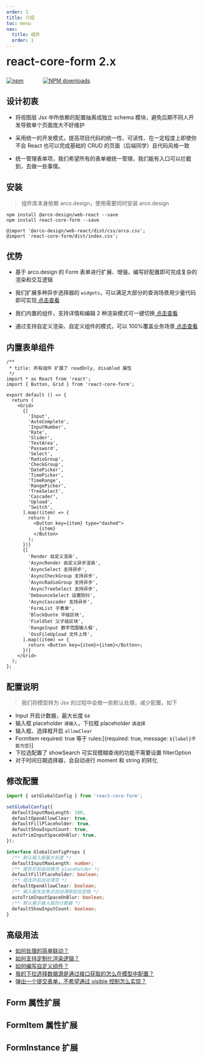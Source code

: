 ```yaml
---
order: 1
title: 介绍
toc: menu
nav:
  title: 组件
  order: 1
---
```


<div style="display:flex;align-items:center;margin-bottom:24px">
  <span style="font-size:30px;font-weight:600;display:inline-block;">react-core-form 2.x</span>
</div>
<p style="display:flex;justify-content:space-between;width:220px">
  <a href="https://npmmirror.com/package/react-core-form">
    <img alt="npm" src="http://center.yunliang.cloud/npm/version?package=react-core-form">
  </a>
  <a href="https://npmmirror.com/package/react-core-form">
    <img alt="NPM downloads" src="http://center.yunliang.cloud/npm/downloads?package=react-core-form">
  </a>
</p>

## 设计初衷

<Alert>

- 将视图层 Jsx 中所依赖的配置抽离成独立 schema 模块，避免后期不同人开发导致单个页面庞大不好维护

- 采用统一的开发模式，提高项目代码的统一性、可读性、在一定程度上即使你不会 React 也可以完成基础的 CRUD 的页面（后端同学）且代码风格一致

- 统一管理表单项，我们希望所有的表单被统一管理，我们能有入口可以拦截到，去做一些事情。

</Alert>

## 安装

> 组件库本身依赖 arco.design，使用需要同时安装 arco.design

```shell
npm install @arco-design/web-react --save
npm install react-core-form --save
```

```less
@import '@arco-design/web-react/dist/css/arco.css';
@import 'react-core-form/dist/index.css';
```

## 优势

<Alert type="success">

- 基于 arco.design 的 Form 表单进行扩展、增强，编写好配置即可完成复杂的渲染和交互逻辑

- 我们扩展多种异步选择器的 `widgets`，可以满足大部分的查询场景用少量代码即可实现[ 点击查看](/components/form-advance#使用异步的-options)

- 我们内置的组件，支持详情和编辑 2 种渲染模式可一键切换[ 点击查看](/components/form-base#使用-disabledreadonly)

- 通过支持自定义渲染、自定义组件的模式，可以 100%覆盖业务场景[ 点击查看](/components/form-advance#使用自定义渲染)

</Alert>

## 内置表单组件

```tsx
/**
 * title: 所有组件 扩展了 readOnly, disabled 属性
 */
import * as React from 'react';
import { Button, Grid } from 'react-core-form';

export default () => {
  return (
    <Grid>
      {[
        'Input',
        'AutoComplete',
        'InputNumber',
        'Rate',
        'Slider',
        'TextArea',
        'Password',
        'Select',
        'RadioGroup',
        'CheckGroup',
        'DatePicker',
        'TimePicker',
        'TimeRange',
        'RangePicker',
        'TreeSelect',
        'Cascader',
        'Upload',
        'Switch',
      ].map((item) => {
        return (
          <Button key={item} type="dashed">
            {item}
          </Button>
        );
      })}
      {[
        'Render 自定义渲染',
        'AsyncRender 自定义异步渲染',
        'AsyncSelect 支持异步',
        'AsyncCheckGroup 支持异步',
        'AsyncRadioGroup 支持异步',
        'AsyncTreeSelect 支持异步',
        'DebounceSelect 设置防抖',
        'AsyncCascader 支持异步',
        'FormList 子表单',
        'BlockQuote 平级区块',
        'FieldSet 父子级区块',
        'RangeInput 数字范围输入框',
        'OssFileUpload 文件上传',
      ].map((item) => {
        return <Button key={item}>{item}</Button>;
      })}
    </Grid>
  );
};
```

## 配置说明

> 我们将模型转为 Jsx 的过程中会做一些默认处理，减少配置，如下

- Input 开启计数器，最大长度 `64`
- 输入框 placeholder `请输入`，下拉框 placeholder `请选择`
- 输入框、选择框开启 `allowClear`
- FormItem required: true 等于 rules:[{required: true, message: `${label}不能为空`}]
- 下拉选配置了 showSearch 可实现模糊查询的功能不需要设置 filterOption
- 对于时间日期选择器，会自动进行 moment 和 string 的转化

## 修改配置

```ts
import { setGlobalConfig } from 'react-core-form';

setGlobalConfig({
  defaultInputMaxLength: 100,
  defaultOpenAllowClear: true,
  defaultFillPlaceholder: true,
  defaultShowInputCount: true,
  autoTrimInputSpaceOnBlur: true,
});

interface GlobalConfigProps {
  /** 默认输入框最大长度 */
  defaultInputMaxLength: number;
  /** 是否开启自动填充 placeholder */
  defaultFillPlaceholder: boolean;
  /** 是否开启自动清空 */
  defaultOpenAllowClear: boolean;
  /** 输入框失去焦点自动清除前后空格 */
  autoTrimInputSpaceOnBlur: boolean;
  /** 默认展示输入框的计数器 */
  defaultShowInputCount: boolean;
}
```

## 高级用法

- [如何处理的简单联动？](/components/form-advance#使用-effect-实现联动交互)
- [如何支持定制化渲染逻辑？](/components/form-advance#使用自定义渲染)
- [如何编写自定义组件？](/components/form-advance#使用自定义组件采用-widgets-实现)
- [我的下拉选择数据源是通过接口获取的怎么在模型中配置？](/components/form-advance#使用异步的-options)
- [弹出一个提交表单，不希望通过 visible 控制怎么实现？](/components/create-modal)

## Form 属性扩展

<API src="../../src/form/index.tsx" hideTitle></API>

## FormItem 属性扩展

<API src="../../src/form/type.item.tsx" hideTitle></API>

## FormInstance 扩展

<API src="../../src/form/type.instance.tsx" hideTitle></API>
